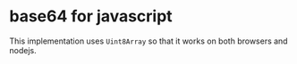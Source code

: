 # base64 for javascript

This implementation uses `Uint8Array` so that it works on both browsers and nodejs.
